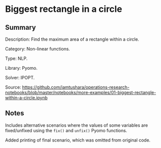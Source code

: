 # Biggest rectangle in a circle

## Summary
Description: Find the maximum area of a rectangle within a circle.

Category: Non-linear functions.

Type: NLP.

Library: Pyomo.

Solver: IPOPT.

Source: https://github.com/iamtushara/operations-research-notebooks/blob/master/notebooks/more-examples/01-biggest-rectangle-within-a-circle.ipynb

## Notes

Includes alternative scenarios where the values of some variables are fixed/unfixed using the `fix()` and `unfix()` Pyomo functions.

Added printing of final scenario, which was omitted from original code.
